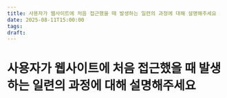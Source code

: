 ```yaml
---
title: 사용자가 웹사이트에 처음 접근했을 때 발생하는 일련의 과정에 대해 설명해주세요
date: 2025-08-11T15:00:00
tags: 
draft:
---
```

# 사용자가 웹사이트에 처음 접근했을 때 발생하는 일련의 과정에 대해 설명해주세요